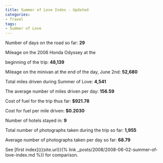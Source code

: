 ```yaml
---
title: Summer of Love Index - Updated
categories:
- Travel
tags:
- Summer of Love
---
```



Number of days on the road so far: **29**

Mileage on the 2006 Honda Odyssey at the  

beginning of the trip: **48,139**

Mileage on the minivan at the end of the day, June 2nd: **52,680**

Total miles driven during Summer of Love: **4,541**

The average number of miles driven per day: **156.59**

Cost of fuel for the trip thus far: **$921.78**

Cost for fuel per mile driven: **$0.2030**

Number of hotels stayed in: **9**

Total number of photographs taken during the trip so far: **1,955**

Average number of photographs taken per day so far: **68.79**





See [first index]({{site.url}}{% link _posts/2008/2008-06-02-summer-of-love-index.md %}) for comparison.
